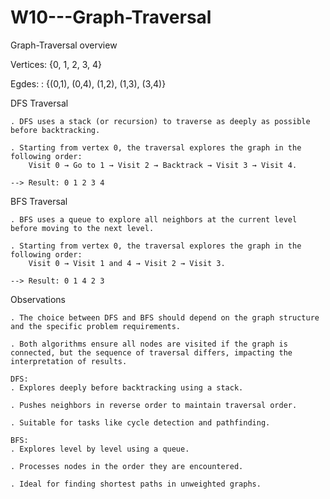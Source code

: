 # W10---Graph-Traversal
Graph-Traversal overview

Vertices: {0, 1, 2, 3, 4}

Egdes: : {(0,1), (0,4), (1,2), (1,3), (3,4)}

DFS Traversal

    . DFS uses a stack (or recursion) to traverse as deeply as possible before backtracking.

    . Starting from vertex 0, the traversal explores the graph in the following order:
        Visit 0 → Go to 1 → Visit 2 → Backtrack → Visit 3 → Visit 4.

    --> Result: 0 1 2 3 4

BFS  Traversal

    . BFS uses a queue to explore all neighbors at the current level before moving to the next level.

    . Starting from vertex 0, the traversal explores the graph in the following order:
        Visit 0 → Visit 1 and 4 → Visit 2 → Visit 3.

    --> Result: 0 1 4 2 3

Observations

    . The choice between DFS and BFS should depend on the graph structure and the specific problem requirements.

    . Both algorithms ensure all nodes are visited if the graph is connected, but the sequence of traversal differs, impacting the interpretation of results.

    DFS:
    . Explores deeply before backtracking using a stack.

    . Pushes neighbors in reverse order to maintain traversal order.

    . Suitable for tasks like cycle detection and pathfinding.

    BFS:
    . Explores level by level using a queue.

    . Processes nodes in the order they are encountered.
    
    . Ideal for finding shortest paths in unweighted graphs.